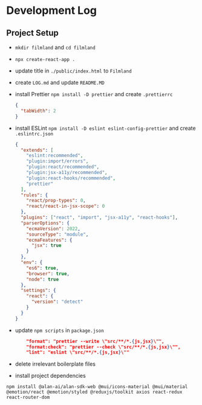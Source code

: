 # Development Log

## Project Setup

- `mkdir filmland` and `cd filmland`
- `npx create-react-app .`
- update title in `./public/index.html` to `Filmland`
- create `LOG.md` and update `README.MD`
- install Prettier `npm install -D prettier` and create `.prettierrc`
  ```json
  {
    "tabWidth": 2
  }
  ```
- install ESLint `npm install -D eslint eslint-config-prettier` and create `.eslintrc.json`

  ```json
  {
    "extends": [
      "eslint:recommended",
      "plugin:import/errors",
      "plugin:react/recommended",
      "plugin:jsx-a11y/recommended",
      "plugin:react-hooks/recommended",
      "prettier"
    ],
    "rules": {
      "react/prop-types": 0,
      "react/react-in-jsx-scope": 0
    },
    "plugins": ["react", "import", "jsx-a11y", "react-hooks"],
    "parserOptions": {
      "ecmaVersion": 2022,
      "sourceType": "module",
      "ecmaFeatures": {
        "jsx": true
      }
    },
    "env": {
      "es6": true,
      "browser": true,
      "node": true
    },
    "settings": {
      "react": {
        "version": "detect"
      }
    }
  }
  ```

- update `npm scripts` in `package.json`
  ```json
      "format": "prettier --write \"src/**/*.{js,jsx}\"",
      "format:check": "prettier --check \"src/**/*.{js,jsx}\"",
      "lint": "eslint \"src/**/*.{js,jsx}\""
  ```
- delete irrelevant boilerplate files
- install project dependencies

```shell
npm install @alan-ai/alan-sdk-web @mui/icons-material @mui/material @emotion/react @emotion/styled @reduxjs/toolkit axios react-redux react-router-dom
```
